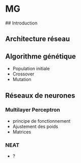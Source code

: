 # MG

## Introduction

## Architecture réseau

## Algorithme génétique

- Population initiale
- Crossover
- Mutation

## Réseaux de neurones

### Multilayer Perceptron

- principe de fonctionnement
- Ajustement des poids
- Matrices

### NEAT

- ?

